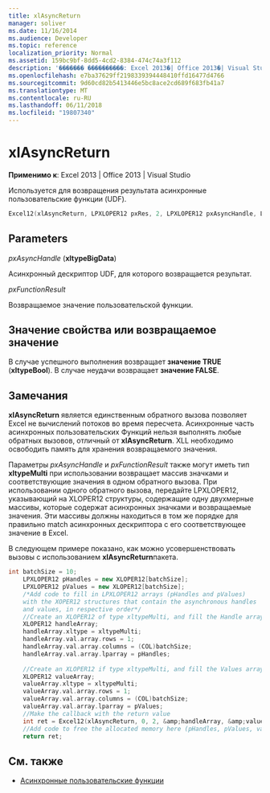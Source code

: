 ```yaml
---
title: xlAsyncReturn
manager: soliver
ms.date: 11/16/2014
ms.audience: Developer
ms.topic: reference
localization_priority: Normal
ms.assetid: 159bc9bf-8dd5-4cd2-8384-474c74a3f112
description: '������� ����������: Excel 2013�| Office 2013�| Visual Studio'
ms.openlocfilehash: e7ba37629ff2198339394448410ffd16477d4766
ms.sourcegitcommit: 9d60cd82b5413446e5bc8ace2cd689f683fb41a7
ms.translationtype: MT
ms.contentlocale: ru-RU
ms.lasthandoff: 06/11/2018
ms.locfileid: "19807340"
---
```

# <a name="xlasyncreturn"></a>xlAsyncReturn

**Применимо к**: Excel 2013 | Office 2013 | Visual Studio 
  
Используется для возвращения результата асинхронные пользовательские функции (UDF).
  
```cpp
Excel12(xlAsyncReturn, LPXLOPER12 pxRes, 2, LPXLOPER12 pxAsyncHandle, LPXLOPER12 pxFunctionResult);
```

## <a name="parameters"></a>Parameters

_pxAsyncHandle_ (**xltypeBigData**)
  
Асинхронный дескриптор UDF, для которого возвращается результат.
  
_pxFunctionResult_
  
Возвращаемое значение пользовательской функции.
  
## <a name="property-valuereturn-value"></a>Значение свойства или возвращаемое значение

В случае успешного выполнения возвращает **значение TRUE** (**xltypeBool**). В случае неудачи возвращает **значение FALSE**.
  
## <a name="remarks"></a>Замечания

**xlAsyncReturn** является единственным обратного вызова позволяет Excel не вычислений потоков во время пересчета. Асинхронные часть асинхронных пользовательских Функций нельзя выполнять любые обратных вызовов, отличный от **xlAsyncReturn**. XLL необходимо освободить память для хранения возвращаемого значения.
  
Параметры _pxAsyncHandle_ и _pxFunctionResult_ также могут иметь тип **xltypeMulti** при использовании возвращает массив значками и соответствующие значения в одном обратного вызова. При использовании одного обратного вызова, передайте LPXLOPER12, указывающий на XLOPER12 структуры, содержащие одну двухмерные массивы, которые содержат асинхронных значками и возвращаемые значения. Эти массивы должны находиться в том же порядке для правильно match асинхронных дескриптора с его соответствующее значение в Excel. 
  
В следующем примере показано, как можно усовершенствовать вызовы с использованием **xlAsyncReturn**пакета.
  
```cpp
int batchSize = 10;
    LPXLOPER12 pHandles = new XLOPER12[batchSize];
    LPXLOPER12 pValues = new XLOPER12[batchSize];
    /*Add code to fill in LPXLOPER12 arrays (pHandles and pValues)
    with the XOPER12 structures that contain the asynchronous handles
    and values, in respective order*/
    //Create an XLOPER12 of type xltypeMulti, and fill the Handle array
    XLOPER12 handleArray;
    handleArray.xltype = xltypeMulti;
    handleArray.val.array.rows = 1;
    handleArray.val.array.columns = (COL)batchSize;
    handleArray.val.array.lparray = pHandles;
    
    //Create an XLOPER12 if type xltypeMulti, and fill the Values array
    XLOPER12 valueArray;
    valueArray.xltype = xltypeMulti;
    valueArray.val.array.rows = 1;
    valueArray.val.array.columns = (COL)batchSize;
    valueArray.val.array.lparray = pValues;
    //Make the callback with the return value
    int ret = Excel12(xlAsyncReturn, 0, 2, &amp;handleArray, &amp;valueArray);
    //Add code to free the allocated memory here (pHandles, pValues, valueArray, handleArray)
    return ret;

```

## <a name="see-also"></a>См. также

- [Асинхронные пользовательские функции](asynchronous-user-defined-functions.md)

